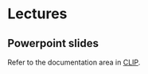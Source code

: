 # Lectures

## Powerpoint slides 
Refer to the documentation area in [CLIP](https://clip.fct.unl.pt/utente/eu/fun%E7%E3o/doc%EAncia/unidade?tipo_de_per%EDodo_lectivo=s&ano_lectivo=2026&per%EDodo_lectivo=1&institui%E7%E3o=97747&unidade_curricular=12078).
